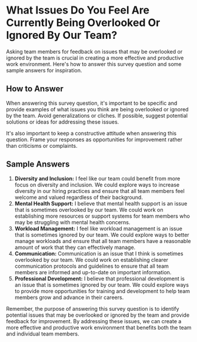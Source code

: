 What Issues Do You Feel Are Currently Being Overlooked Or Ignored By Our Team?
=====================================================================================================

Asking team members for feedback on issues that may be overlooked or ignored by the team is crucial in creating a more effective and productive work environment. Here's how to answer this survey question and some sample answers for inspiration.

How to Answer
-------------

When answering this survey question, it's important to be specific and provide examples of what issues you think are being overlooked or ignored by the team. Avoid generalizations or cliches. If possible, suggest potential solutions or ideas for addressing these issues.

It's also important to keep a constructive attitude when answering this question. Frame your responses as opportunities for improvement rather than criticisms or complaints.

Sample Answers
--------------

1. **Diversity and Inclusion:** I feel like our team could benefit from more focus on diversity and inclusion. We could explore ways to increase diversity in our hiring practices and ensure that all team members feel welcome and valued regardless of their background.
2. **Mental Health Support:** I believe that mental health support is an issue that is sometimes overlooked by our team. We could work on establishing more resources or support systems for team members who may be struggling with mental health concerns.
3. **Workload Management:** I feel like workload management is an issue that is sometimes ignored by our team. We could explore ways to better manage workloads and ensure that all team members have a reasonable amount of work that they can effectively manage.
4. **Communication:** Communication is an issue that I think is sometimes overlooked by our team. We could work on establishing clearer communication protocols and guidelines to ensure that all team members are informed and up-to-date on important information.
5. **Professional Development:** I believe that professional development is an issue that is sometimes ignored by our team. We could explore ways to provide more opportunities for training and development to help team members grow and advance in their careers.

Remember, the purpose of answering this survey question is to identify potential issues that may be overlooked or ignored by the team and provide feedback for improvement. By addressing these issues, we can create a more effective and productive work environment that benefits both the team and individual team members.
